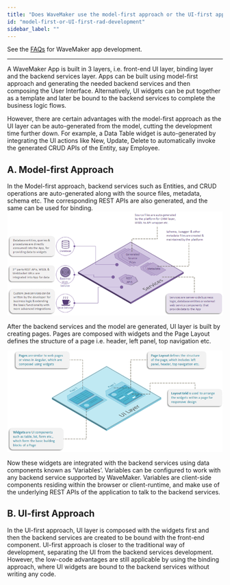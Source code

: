 ```yaml
---
title: "Does WaveMaker use the model-first approach or the UI-first approach for RAD development?"
id: "model-first-or-UI-first-rad-development"
sidebar_label: ""
---
```

See the [FAQs](index.md) for WaveMaker app development.      

---

A WaveMaker App is built in 3 layers, i.e. front-end UI layer, binding layer and the backend services layer. Apps can be built using model-first approach and generating the needed backend services and then composing the User Interface. Alternatively, UI widgets can be put together as a template and later be bound to the backend services to complete the business logic flows.

However, there are certain advantages with the model-first approach as the UI layer can be auto-generated from the model, cutting the development time further down. For example, a Data Table widget is auto-generated by integrating the UI actions like New, Update, Delete to automatically invoke the generated CRUD APIs of the Entity, say Employee.

## A. Model-first Approach

In the Model-first approach, backend services such as Entities, and CRUD operations are auto-generated along with the source files, metadata, schema etc. The corresponding REST APIs are also generated, and the same can be used for binding. [![](/learn/assets/backend_model.png)](/learn/assets/backend_model.png)

After the backend services and the model are generated, UI layer is built by creating pages. Pages are composed with widgets and the Page Layout defines the structure of a page i.e. header, left panel, top navigation etc.

[![](/learn/assets/UI_design-1.png)](/learn/assets/UI_design-1.png)

Now these widgets are integrated with the backend services using data components known as ‘Variables’. Variables can be configured to work with any backend service supported by WaveMaker. Variables are client-side components residing within the browser or client-runtime, and make use of the underlying REST APIs of the application to talk to the backend services.

## B. UI-first Approach

In the UI-first approach, UI layer is composed with the widgets first and then the backend services are created to be bound with the front-end component. UI-first approach is closer to the traditional way of development, separating the UI from the backend services development. However, the low-code advantages are still applicable by using the binding approach, where UI widgets are bound to the backend services without writing any code.   

